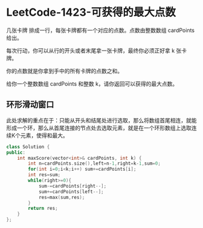 # LeetCode-1423-可获得的最大点数

几张卡牌 排成一行，每张卡牌都有一个对应的点数。点数由整数数组 cardPoints 给出。

每次行动，你可以从行的开头或者末尾拿一张卡牌，最终你必须正好拿 k 张卡牌。

你的点数就是你拿到手中的所有卡牌的点数之和。

给你一个整数数组 cardPoints 和整数 k，请你返回可以获得的最大点数。

## 环形滑动窗口

此处求解的重点在于：只能从开头和结尾处进行选取，那么将数组首尾相连，就能形成一个环，那么从首尾连接的节点处去选取元素，就是在一个环形数组上选取连续K个元素，使得和最大。

```C++
class Solution {
public:
    int maxScore(vector<int>& cardPoints, int k) {
        int n=cardPoints.size(),left=n-1,right=k-1,sum=0;
        for(int i=0;i<k;i++) sum+=cardPoints[i];
        int res=sum;
        while(right>=0){
            sum-=cardPoints[right--];
            sum+=cardPoints[left--];
            res=max(sum,res);
        }
        return res;
    }
};
```
